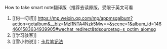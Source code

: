 How to take smart note翻译版（推荐去读原版，受限于英文可看
1. [[何一叨叨]] https://mp.weixin.qq.com/mp/appmsgalbum?action=getalbum&__biz=MzI1NTA4Nzk5Mw==&scene=1&album_id=1464601583634939905#wechat_redirect&tdsourcetag=s_pctim_aiomsg
2. [[学习骇客]]
3. [[雪小豹说]]：[卡片笔记法](https://mp.weixin.qq.com/mp/appmsgalbum?__biz=MzA5MzUzODA1OA==&action=getalbum&album_id=1477367917246726144&subscene=1&scenenote=https%3A%2F%2Fmp.weixin.qq.com%2Fs%3F__biz%3DMzA5MzUzODA1OA%3D%3D%26mid%3D2247483824%26idx%3D1%26sn%3D1414f5af0d635b5900a0888c11cff1e9%26chksm%3D905d13d5a72a9ac3397472a482db71ecd16820d3c506a1e9d2adaa6ef30eb28589ed2f257321%26mpshare%3D1%26scene%3D1%26srcid%3D0827pGdflqjHhgpmXWK3tI5Z%26sharer_sharetime%3D1598519913372%26sharer_shareid%3D817327bdcf95e1ebc4f2894c93c8e5ce%26key%3Da9ac97d80b28f505aabba8381ccc987d65d23ac291f69acc4f073247b38b053801865b8cdb74c9b3345aac526e60a4adb20b2f8edf8fbdbbc2d6992f94d6440a14d8b30dc3b22b4435525261e6afb67e9e4205a4d40700d6f2299b8626d49115bf0031d76ff776ce0edf38cd8131413c537c51a0710538c43fef1f1fccf8d50d%26ascene%3D1%26uin%3DMTE1NTQwNDgw%26devicetype%3DWindows%2B10%2Bx64%26version%3D62090529%26lang%3Dzh_CN%26exportkey%3DAQ86d%252BzL2WYrZIHwrs7bro0%253D%26pass_ticket%3DsaJ5nlcq6e8BqQBJb7uVRJxNR6Aa87v6gRX%252BVUDk0JQ%253D%26winzoom%3D1#wechat_redirect)